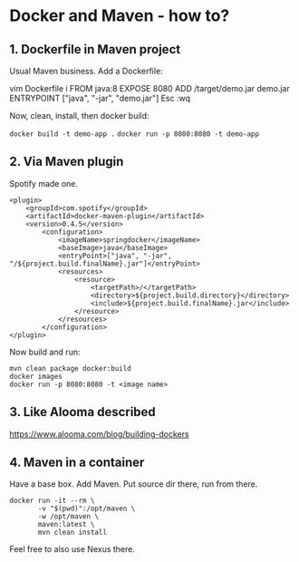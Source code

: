 # Docker and Maven - how to?

## 1. Dockerfile in Maven project
Usual Maven business. Add a Dockerfile:

vim Dockerfile
i
FROM java:8
EXPOSE 8080
ADD /target/demo.jar demo.jar
ENTRYPOINT ["java", "-jar", "demo.jar"]
Esc
:wq

Now, clean, install, then docker build:

`docker build -t demo-app .`
`docker run -p 8080:8080 -t demo-app`

## 2. Via Maven plugin
Spotify made one.

```
<plugin>
    <groupId>com.spotify</groupId>
    <artifactId>docker-maven-plugin</artifactId>
    <version>0.4.5</version>
        <configuration>
            <imageName>springdocker</imageName>
            <baseImage>java</baseImage>
            <entryPoint>["java", "-jar", "/${project.build.finalName}.jar"]</entryPoint>
            <resources>
                <resource>
                    <targetPath>/</targetPath>
                    <directory>${project.build.directory}</directory>
                    <include>${project.build.finalName}.jar</include>
                </resource>
            </resources>
        </configuration>
</plugin>

```
Now build and run:

```
mvn clean package docker:build
docker images
docker run -p 8080:8080 -t <image name>
```

## 3. Like Alooma described

https://www.alooma.com/blog/building-dockers

## 4. Maven in a container

Have a base box.
Add Maven.
Put source dir there, run from there.


```
docker run -it --rm \
       -v "$(pwd)":/opt/maven \
       -w /opt/maven \
       maven:latest \
       mvn clean install
```

Feel free to also use Nexus there.
